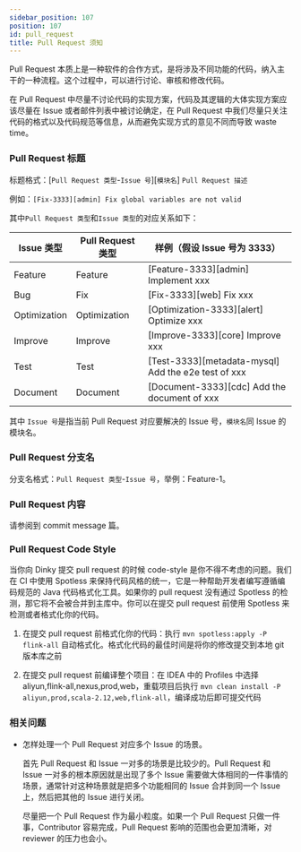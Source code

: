 ```yaml
---
sidebar_position: 107
position: 107
id: pull_request
title: Pull Request 须知
---
```

Pull Request 本质上是一种软件的合作方式，是将涉及不同功能的代码，纳入主干的一种流程。这个过程中，可以进行讨论、审核和修改代码。

在 Pull Request 中尽量不讨论代码的实现方案，代码及其逻辑的大体实现方案应该尽量在 Issue 或者邮件列表中被讨论确定，在 Pull Request 中我们尽量只关注代码的格式以及代码规范等信息，从而避免实现方式的意见不同而导致 waste time。

### Pull Request 标题

标题格式：[`Pull Request 类型`-`Issue 号`][`模块名`] `Pull Request 描述`

例如：`[Fix-3333][admin] Fix global variables are not valid`

其中`Pull Request 类型`和`Issue 类型`的对应关系如下：


| Issue 类型  | Pull Request 类型                  | 样例（假设 Issue 号为 3333）                                |
| ------------- | ----------------------- |-----------------------------------------------------|
| Feature     | Feature               | [Feature-3333][admin] Implement xxx                 |
| Bug         | Fix                   | [Fix-3333][web] Fix xxx                             |
| Optimization | Optimization           | [Optimization-3333][alert] Optimize xxx             |
| Improve | Improve           | [Improve-3333][core] Improve xxx                    |
| Test        | Test                  | [Test-3333][metadata-mysql] Add the e2e test of xxx |
| Document        | Document                  | [Document-3333][cdc] Add the document of xxx        |

其中 `Issue 号`是指当前 Pull Request 对应要解决的 Issue 号，`模块名`同 Issue 的模块名。

### Pull Request 分支名

分支名格式：`Pull Request 类型`-`Issue 号`，举例：Feature-1。

### Pull Request 内容

请参阅到 commit message 篇。

### Pull Request Code Style

当你向 Dinky 提交 pull request 的时候 code-style 是你不得不考虑的问题。我们在 CI 中使用 Spotless 来保持代码风格的统一，它是一种帮助开发者编写遵循编码规范的 Java 代码格式化工具。如果你的 pull request 没有通过 Spotless 的检测，那它将不会被合并到主库中。你可以在提交 pull request 前使用 Spotless 来检测或者格式化你的代码。

1. 在提交 pull request 前格式化你的代码：执行 `mvn spotless:apply -P flink-all` 自动格式化。格式化代码的最佳时间是将你的修改提交到本地 git 版本库之前

2. 在提交 pull request 前编译整个项目：在 IDEA 中的 Profiles 中选择 aliyun,flink-all,nexus,prod,web，重载项目后执行 `mvn clean install -P aliyun,prod,scala-2.12,web,flink-all`，编译成功后即可提交代码

### 相关问题

- 怎样处理一个 Pull Request 对应多个 Issue 的场景。

  首先 Pull Request 和 Issue 一对多的场景是比较少的。Pull Request 和 Issue 一对多的根本原因就是出现了多个
  Issue 需要做大体相同的一件事情的场景，通常针对这种场景就是把多个功能相同的 Issue 合并到同一个 Issue 上，然后把其他的
  Issue 进行关闭。

  尽量把一个 Pull Request 作为最小粒度。如果一个 Pull Request 只做一件事，Contributor 容易完成，Pull Request 影响的范围也会更加清晰，对 reviewer 的压力也会小。
